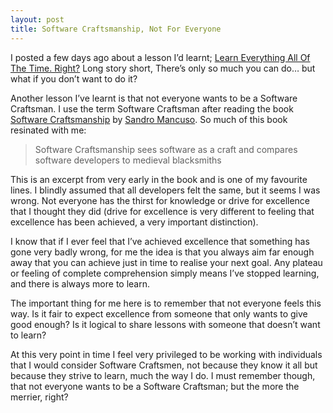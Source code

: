 ```yaml
---
layout: post
title: Software Craftsmanship, Not For Everyone
---
```


I posted a few days ago about a lesson I’d learnt; [Learn Everything All Of The Time. Right?](http://blog.garoevans.com/2014/08/19/learn-everything-all-of-the-time-right/) Long story short, There’s only so much you can do… but what if you don’t want to do it?

Another lesson I’ve learnt is that not everyone wants to be a Software Craftsman. I use the term Software Craftsman after reading the book [Software Craftsmanship](https://leanpub.com/socra) by [Sandro Mancuso](https://twitter.com/sandromancuso). So much of this book resinated with me:

> Software Craftsmanship sees software as a craft and compares software developers to medieval blacksmiths

This is an excerpt from very early in the book and is one of my favourite lines. I blindly assumed that all developers felt the same, but it seems I was wrong. Not everyone has the thirst for knowledge or drive for excellence that I thought they did (drive for excellence is very different to feeling that excellence has been achieved, a very important distinction).

I know that if I ever feel that I’ve achieved excellence that something has gone very badly wrong, for me the idea is that you always aim far enough away that you can achieve just in time to realise your next goal. Any plateau or feeling of complete comprehension simply means I’ve stopped learning, and there is always more to learn.

The important thing for me here is to remember that not everyone feels this way. Is it fair to expect excellence from someone that only wants to give good enough? Is it logical to share lessons with someone that doesn’t want to learn?

At this very point in time I feel very privileged to be working with individuals that I would consider Software Craftsmen, not because they know it all but because they strive to learn, much the way I do. I must remember though, that not everyone wants to be a Software Craftsman; but the more the merrier, right?
